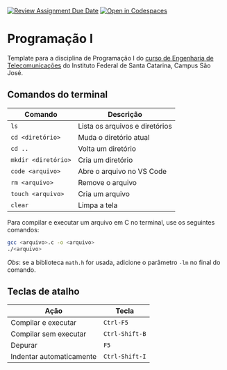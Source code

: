 [![Review Assignment Due Date](https://classroom.github.com/assets/deadline-readme-button-22041afd0340ce965d47ae6ef1cefeee28c7c493a6346c4f15d667ab976d596c.svg)](https://classroom.github.com/a/hQahBexv)
[![Open in Codespaces](https://classroom.github.com/assets/launch-codespace-2972f46106e565e64193e422d61a12cf1da4916b45550586e14ef0a7c637dd04.svg)](https://classroom.github.com/open-in-codespaces?assignment_repo_id=19527844)
# Programação I

Template para a disciplina de Programação I do [curso de Engenharia de Telecomunicações](https://wiki.sj.ifsc.edu.br/index.php/Curso_de_Engenharia_de_Telecomunica%C3%A7%C3%B5es) do Instituto Federal de Santa Catarina, Campus São José.

## Comandos do terminal

| Comando | Descrição |
| --- | --- |
| `ls` | Lista os arquivos e diretórios |
| `cd <diretório>` | Muda o diretório atual |
| `cd ..` | Volta um diretório |
| `mkdir <diretório>` | Cria um diretório |
| `code <arquivo>` | Abre o arquivo no VS Code |
| `rm <arquivo>` | Remove o arquivo |
| `touch <arquivo>` | Cria um arquivo |
| `clear` | Limpa a tela |

Para compilar e executar um arquivo em C no terminal, use os seguintes comandos:

```bash
gcc <arquivo>.c -o <arquivo>
./<arquivo>
```

*Obs*: se a biblioteca `math.h` for usada, adicione o parâmetro `-lm` no final do comando.

## Teclas de atalho

| Ação | Tecla |
| --- | --- |
| Compilar e executar | `Ctrl-F5` |
| Compilar sem executar | `Ctrl-Shift-B` |
| Depurar | `F5` |
| Indentar automaticamente | `Ctrl-Shift-I` |

